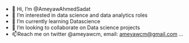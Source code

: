 - 👋 Hi, I’m @AmeyawAhmedSadat
- 👀 I’m interested in data science and data analytics roles
- 🌱 I’m currently learning Datascience
- 💞️ I’m looking to collaborate on Data science projects
- 📫Reach me on twitter @ameyawcm, email: ameyawcm@gmail.com ...

<!---
AmeyawAhmedSadat/AmeyawAhmedSadat is a ✨ special ✨ repository because its `README.md` (this file) appears on your GitHub profile.
You can click the Preview link to take a look at your changes.
--->
